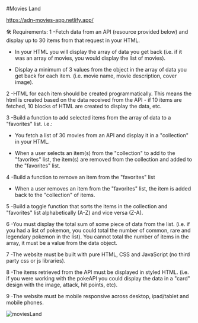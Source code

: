 #Movies Land

https://adn-movies-app.netlify.app/


🛠 Requirements:
1 -Fetch data from an API (resource provided below) and display up to 30 items from that request in your HTML.

* In your HTML you will display the array of data you get back (i.e. if it was an array of movies, you would display the list of movies).

* Display a minimum of 3 values from the object in the array of data you get back for each item. (i.e. movie name, movie description, cover image).

2 -HTML for each item should be created programmatically. This means the html is created  based on the data received from the API - if 10 items are fetched, 10 blocks of HTML are created to display the data, etc.

3 -Build a function to add selected items from the array of data to a "favorites" list. i.e.:

* You fetch a list of 30 movies from an API and display it in a "collection" in your HTML.

* When a user selects an item(s) from the "collection" to add to the "favorites" list, the item(s) are removed from the collection and added to the "favorites" list.

4 -Build a function to remove an item from the "favorites" list

* When a user removes an item from the "favorites" list, the item is added back to the "collection" of items.

5 -Build a toggle function that sorts the items in the collection and "favorites" list alphabetically (A-Z) and vice versa (Z-A).

6 -You must display the total sum of some piece of data from the list. (i.e. if you had a list of pokemon, you could total the number of common, rare and legendary pokemon in the list). You cannot total the number of items in the array, it must be a value from the data object.

7 -The website must be built with pure HTML, CSS and JavaScript (no third party css or js libraries).

8 -The items retrieved from the API must be displayed in styled HTML. (i.e. if you were working with the pokeAPI you could display the data in a "card" design with the image, attack, hit points, etc).

9 -The website must be mobile responsive across desktop, ipad/tablet and mobile phones.






![moviesLand](https://github.com/adnane84/JS-website-with-API/assets/92402125/61ebc996-2868-45f1-a1d1-e5f01711c674)

